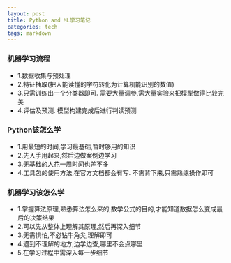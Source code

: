 ```yaml
---
layout: post
title: Python and ML学习笔记
categories: tech
tags: markdown
---
```


### 机器学习流程
- 1.数据收集与预处理
- 2.特征抽取(把人能读懂的字符转化为计算机能识别的数值)
- 3.只需训练出一个分类器即可. 需要大量调参,需大量实验来把模型做得比较完美
- 4.评估及预测. 模型构建完成后进行判读预测

### Python该怎么学
- 1.用最短的时间,学习最基础,暂时够用的知识
- 2.先入手用起来,然后边做案例边学习
- 3.无基础的人花一周时间也差不多
- 4.工具包的使用方法,在官方文档都会有写. 不需背下来,只需熟练操作即可


### 机器学习该怎么学
- 1.掌握算法原理,熟悉算法怎么来的,数学公式的目的,才能知道数据怎么变成最后的决策结果
- 2.可以先从整体上理解其原理,然后再深入细节
- 3.无需惧怕,不必钻牛角尖,理解即可
- 4.遇到不理解的地方,边学边查,哪里不会点哪里
- 5.在学习过程中需深入每一步细节

